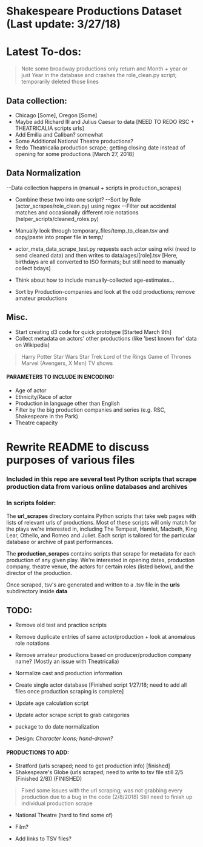 # Shakespeare Productions Dataset (Last update: 3/27/18)


# Latest To-dos:

> Note some broadway productions only return and Month + year or just Year in the database and crashes the role_clean.py script;
> temporarily deleted those lines


## Data collection:
* Chicago [Some], Oregon [Some]
* Maybe add Richard III and Julius Caesar to data [NEED TO REDO RSC + THEATRICALIA scripts urls]
* Add Emilia and Caliban? somewhat
* Some Additional National Theatre productions?
* Redo Theatricalia production scrape; getting closing date instead of opening for some productions [March 27, 2018]

## Data Normalization
--Data collection happens in (manual + scripts in production_scrapes)

* Combine these two into one script?
--Sort by Role (actor_scrapes/role_clean.py) using regex
--Filter out accidental matches and occasionally different role notations (helper_scripts/cleaned_roles.py)

* Manually look through temporary_files/temp_to_clean.tsv and copy/paste into proper file in temp/

* actor_meta_data_scrape_test.py requests each actor using wiki (need to send cleaned data) and then writes to data/ages/[role].tsv
[Here, birthdays are all converted to ISO formats; but still need to manually collect bdays]
* Think about how to include manually-collected age-estimates...

* Sort by Production-companies and look at the odd productions; remove amateur productions


## Misc.
* Start creating d3 code for quick prototype [Started March 9th]
* Collect metadata on actors' other productions (like 'best known for' data on Wikipedia)
> Harry Potter
> Star Wars
> Star Trek
> Lord of the Rings
> Game of Thrones
> Marvel (Avengers, X Men)
> TV shows


#### PARAMETERS TO INCLUDE IN ENCODING:
* Age of actor
* Ethnicity/Race of actor
* Production in language other than English
* Filter by the big production companies and series (e.g. RSC, Shakespeare in the Park)
* Theatre capacity

# Rewrite README to discuss purposes of various files

### Included in this repo are several test Python scripts that scrape production data from various online databases and archives

### In scripts folder:

The **url_scrapes** directory contains Python scripts that take web pages with lists of relevant urls of productions. Most of these scripts will only match for the plays we're interested in, including The Tempest, Hamlet, Macbeth, King Lear, Othello, and Romeo and Juliet. Each script is tailored for the particular database or archive of past performances.

The **production_scrapes** contains scripts that scrape for metadata for each production of any given play. We're interested in opening dates, production company, theatre venue, the actors for certain roles (listed below), and the director of the production.

Once scraped, tsv's are generated and written to a .tsv file in the **urls** subdirectory inside **data**

## TODO:

* Remove old test and practice scripts
* Remove duplicate entries of same actor/production + look at anomalous role notations
* Remove amateur productions based on producer/production company name? (Mostly an issue with Theatricalia)
* Normalize cast and production information
* Create single actor database [Finished script 1/27/18; need to add all files once production scraping is complete]
* Update age calculation script
* Update actor scrape script to grab categories
* package to do date normalization

* Design:
    *Character Icons; hand-drawn?*

#### PRODUCTIONS TO ADD:
* Stratford (urls scraped; need to get production info) [finished]
* Shakespeare's Globe (urls scraped; need to write to tsv file still 2/5 (Finished 2/8)) (FINISHED)
> Fixed some issues with the url scraping; was not grabbing every production due to a bug in the code (2/8/2018)
> Still need to finish up individual production scrape
* National Theatre (hard to find some of)
* Film?

* Add links to TSV files?

